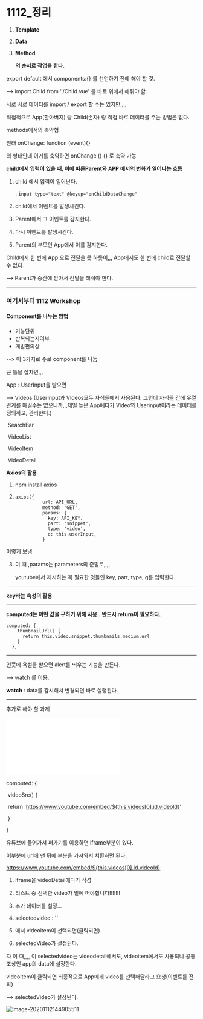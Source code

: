 # 1112_정리

1. **Template**

2. **Data**

3. **Method** 

   **의 순서로 작업을 한다.**



export default 에서  components:{} 를 선언하기 전에 해야 할 것.

 --> import Child from './Child.vue' 를 바로 위에서 해줘야 함.



서로 서로 데이터를 import / export 할 수는 있지만,,,,

직접적으로 App(할아버지) 랑 Child(손자) 랑 직접 바로 데이터를 주는 방법은 없다.



methods에서의 축약형

원래 onChange: function (event){}

의 형태인데 이거를 축약하면 onChange () {} 로 축약 가능



**child에서 입력이 있을 때, 이에 따른Parent와 APP 에서의 변화가 일어나는 흐름**

1. child 에서 입력이 일어난다.

   : ```input type="text" @keyup="onChildDataChange"```

2. child에서 이벤트를 발생시킨다.

3. Parent에서 그 이벤트를 감지한다.

4. 다시 이벤트를 발생시킨다.

5. Parent의 부모인 App에서 이를 감지한다.



Child에서 한 번에 App 으로 전달을 못 하듯이,,, App에서도 한 번에 child로 전달할 수 없다.

--> Parent가 중간에 받아서 전달을 해줘야 한다.



-------

### 여기서부터 1112 Workshop

#### Component를 나누는 방법

- 기능단위
- 반복되는지여부
- 개발편의상

--> 이 3가지로 주로 component를 나눔



큰 틀을 잡자면,,,

App   : UserInput을 받으면 

--> Videos (UserInput과 VIdeos모두 자식들에서 사용된다. 그런데 자식들 간에 우열관계를 매길수는 없으니까,,,제일 높은 App에다가 Video와 Userinput이라는 데이터를 정의하고, 관리한다.)

​	SearchBar

​	VideoList

​		VideoItem

​	VideoDetail





**Axios의 활용**

1. npm install axios

2. ``````vue
   axios({
             url: API_URL,
             method: 'GET',
             params: {
               key: API_KEY,
               part: 'snippet',
               type: 'video',
               q: this.userInput,
             }
   ``````

이렇게 보냄

3. 이 때 ,params는 parameters의 준말로,,,,

   youtube에서 제시하는 꼭 필요한 것들인 key, part, type, q를 입력한다.



----

**key라는 속성의 활용**



---

**computed는 어떤 값을 구하기 위해 사용.. 반드시 return이 필요하다.**

```vue.
computed: {
    thumbnailUrl() {
      return this.video.snippet.thumbnails.medium.url
    }
  },
```



-----

인풋에 욕설을 받으면 alert를 띄우는 기능을 만든다.

--> watch   를 이용.

**watch** : data를 감시해서 변경되면 바로 실행된다.















----

추가로 해야 할 과제

<iframe src = "videoSrc" frameborder="0"></iframe>

computed: {

​	videoSrc() {

​		return 'https://www.youtube.com/embed/${this.videos[0].id.videoId}'

​	}

}



유튜브에 들어가서 퍼가기를 이용하면 iframe부분이 있다.

이부분에 url에 맨 뒤에 부분을 가져와서 치환하면 된다.

https://www.youtube.com/embed/${this.videos[0].id.videoId}



1. iframe을 videoDetail에다가 작성
2. 리스트 중 선택한 video가 밑에 떠야합니다!!!!!!!

3. 추가 데이터를 설정...

4. selectedvideo : ''

5. 에서 videoitem이 선택되면(클릭되면)

6. selectedVideo가 설정된다.

   

자 이 때,,,, 이 selectedvideo는 videodetail에서도, videoitem에서도 사용되니 공통 조상인 app의 data에 설정한다.

videoItem이 클릭되면 최종적으로 App에게 video를 선택해달라고 요청(이벤트를 전파)

--> selectedVideo가 설정된다.





















![image-20201112144905511](C:\Users\aclass\AppData\Roaming\Typora\typora-user-images\image-20201112144905511.png)













